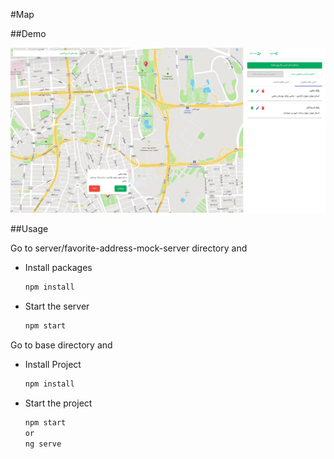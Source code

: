 #Map

##Demo

![til](./src/assets/images/Demo.png)


##Usage

Go to server/favorite-address-mock-server directory and

- Install packages

    ```bash
    npm install
    ```

- Start the server

    ```bash
    npm start
    ```

Go to base directory and 

- Install Project

    ```bash
    npm install
    ```

- Start the project

    ```bash
    npm start
    or
    ng serve
    ```
